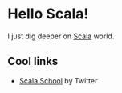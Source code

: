 # Hello Scala!

I just dig deeper on [Scala](https://scala-lang.org) world.

## Cool links

* [Scala School](http://twitter.github.io/scala_school/) by Twitter
